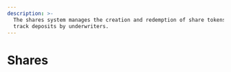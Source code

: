 ```yaml
---
description: >-
  The shares system manages the creation and redemption of share tokens that
  track deposits by underwriters.
---
```


# Shares

